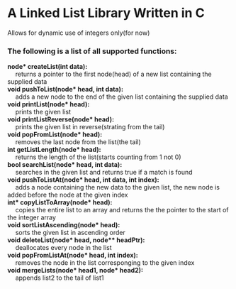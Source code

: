 # A Linked List Library Written in C
 Allows for dynamic use of integers only(for now)

### The following is a list of all supported functions:
__node* createList(int data):__ <br> &emsp;             returns a pointer to the first node(head) of a new list containing the supplied data\
__void pushToList(node* head, int data):__ <br> &emsp;  adds a new node to the end of the given list containing the supplied data\
__void printList(node* head):__ <br> &emsp;             prints the given list\
__void printListReverse(node* head):__ <br> &emsp;      prints the given list in reverse(strating from the tail)\
__void popFromList(node* head):__ <br> &emsp;           removes the last node from the list(the tail)\
__int getListLength(node* head):__ <br> &emsp;          returns the length of the list(starts counting from 1 not 0)\
__bool searchList(node* head, int data):__ <br> &emsp;  searches in the given list and returns true if a match is found\
__void pushToListAt(node* head, int data, int index):__ <br> &emsp;  adds a node containing the new data to the given list, the new node is added before the node at the given index\
__int* copyListToArray(node* head):__ <br> &emsp;     copies the entire list to an array and returns the the pointer to the start of the integer array\
__void sortListAscending(node* head):__ <br> &emsp;   sorts the given list in ascending order\
__void deleteList(node* head, node** headPtr):__ <br> &emsp;  deallocates every node in the list\
__void popFromListAt(node* head, int index):__ <br> &emsp;    removes the node in the list corresponging to the given index\
__void mergeLists(node* head1, node* head2):__ <br> &emsp;    appends list2 to the tail of list1
